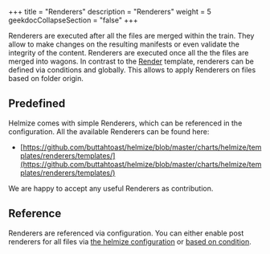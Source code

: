 +++
title = "Renderers"
description = "Renderers"
weight = 5
geekdocCollapseSection = "false"
+++

Renderers are executed after all the files are merged within the train. They allow to make changes on the resulting manifests or even validate the integrity of the content. Renderers are executed once all the the files are merged into wagons. In contrast to the [Render](../render/) template, renderers can be defined via conditions and globally. This allows to apply Renderers on files based on folder origin.

## Predefined

Helmize comes with simple Renderers, which can be referenced in the configuration. All the available Renderers can be found here:

  * [https://github.com/buttahtoast/helmize/blob/master/charts/helmize/templates/renderers/templates/](https://github.com/buttahtoast/helmize/blob/master/charts/helmize/templates/renderers/templates/)

We are happy to accept any useful Renderers as contribution.

## Reference

Renderers are referenced via configuration. You can either enable post renderers for all files via [the helmize configuration]() or [based on condition](../../configuration/conditions/#renderers).